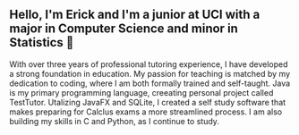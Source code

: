 ## Hello, I'm Erick and I'm a junior at UCI with a major in Computer Science and minor in Statistics 🐣

With over three years of professional tutoring experience, I have developed a strong foundation in education. My passion for teaching is matched by my dedication to coding, 
where I am both formally trained and self-taught. Java is my primary programming language, creeating personal project called 
TestTutor. Utalizing JavaFX and SQLite, I created a self study software that makes preparing for Calclus exams a more streamlined process.
I am also building my skills in C and Python, as I continue to study.
